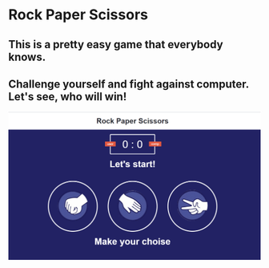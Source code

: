 # Rock Paper Scissors

## This is a pretty easy game that everybody knows.
## Challenge yourself and fight against computer. Let's see, who will win!
[<img src="images/preview.png">](RockPaperScissors)